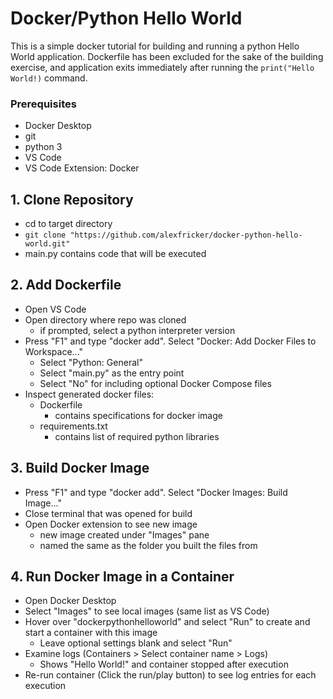# Docker/Python Hello World #
This is a simple docker tutorial for building and running a python Hello World application. Dockerfile has been excluded for the sake of the building exercise, and application exits immediately after running the `print("Hello World!)` command.

### Prerequisites ###
- Docker Desktop
- git
- python 3
- VS Code
- VS Code Extension: Docker

## 1. Clone Repository ##
- cd to target directory
- `git clone "https://github.com/alexfricker/docker-python-hello-world.git"`
- main.py contains code that will be executed

## 2. Add Dockerfile ##
- Open VS Code
- Open directory where repo was cloned
    - if prompted, select a python interpreter version
- Press "F1" and type "docker add". Select "Docker: Add Docker Files to Workspace..."
    - Select "Python: General"
    - Select "main.py" as the entry point
    - Select "No" for including optional Docker Compose files
- Inspect generated docker files:
    - Dockerfile
        - contains specifications for docker image
    - requirements.txt
        - contains list of required python libraries

## 3. Build Docker Image ##
- Press "F1" and type "docker add". Select "Docker Images: Build Image..."
- Close terminal that was opened for build
- Open Docker extension to see new image
    - new image created under "Images" pane
    - named the same as the folder you built the files from

## 4. Run Docker Image in a Container ##
- Open Docker Desktop
- Select "Images" to see local images (same list as VS Code)
- Hover over "dockerpythonhelloworld" and select "Run" to create and start a container with this image
    - Leave optional settings blank and select "Run"
- Examine logs (Containers > Select container name > Logs)
    - Shows "Hello World!" and container stopped after execution
- Re-run container (Click the run/play button) to see log entries for each execution